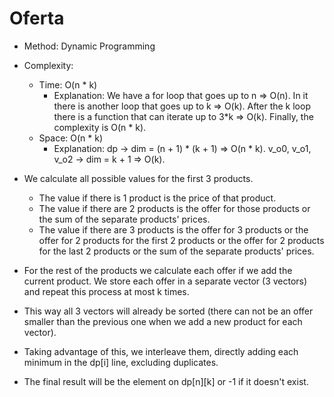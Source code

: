 # Oferta

 - Method: Dynamic Programming
 - Complexity:
   - Time: O(n * k)
      - Explanation: We have a for loop that goes up to n => O(n). In it there is another loop that goes up to k => O(k). After the k loop there is a function that can iterate up to 3*k => O(k). Finally, the complexity is O(n * k).
   - Space: O(n * k)
      - Explanation: dp -> dim = (n + 1) * (k + 1) => O(n * k). v_o0, v_o1, v_o2 -> dim = k + 1 => O(k).

 - We calculate all possible values for the first 3 products.
    - The value if there is 1 product is the price of that product.
    - The value if there are 2 products is the offer for those products or the sum of the separate products' prices.
    - The value if there are 3 products is the offer for 3 products or the offer for 2 products for the first 2 products or the offer for 2 products for the last 2 products or the sum of the separate products' prices.
 - For the rest of the products we calculate each offer if we add the current product. We store each offer in a separate vector (3 vectors) and repeat this process at most k times.
 - This way all 3 vectors will already be sorted (there can not be an offer smaller than the previous one when we add a new product for each vector).
 - Taking advantage of this, we interleave them, directly adding each minimum in the dp[i] line, excluding duplicates.
 - The final result will be the element on dp[n][k] or -1 if it doesn't exist.
